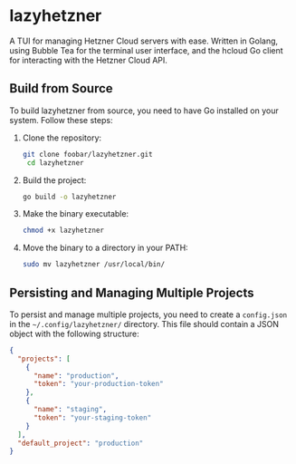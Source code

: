 # lazyhetzner
A TUI for managing Hetzner Cloud servers with ease. Written in Golang, using Bubble Tea for the terminal user interface, and the hcloud Go client for interacting with the Hetzner Cloud API.


## Build from Source
To build lazyhetzner from source, you need to have Go installed on your system. Follow these steps:
1. Clone the repository:
   ```bash
   git clone foobar/lazyhetzner.git
    cd lazyhetzner
    ```

2. Build the project:
    ```bash
    go build -o lazyhetzner
    ```
3. Make the binary executable:
    ```bash
    chmod +x lazyhetzner
    ```
4. Move the binary to a directory in your PATH:
    ```bash
    sudo mv lazyhetzner /usr/local/bin/
    ```



## Persisting and Managing Multiple Projects
To persist and manage multiple projects, you need to create a ```config.json``` in the ```~/.config/lazyhetzner/``` directory. This file should contain a JSON object with the following structure:

```json
{
  "projects": [
    {
      "name": "production",
      "token": "your-production-token"
    },
    {
      "name": "staging", 
      "token": "your-staging-token"
    }
  ],
  "default_project": "production"
}
```


